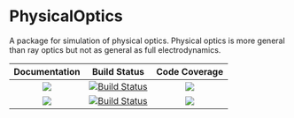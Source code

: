 # PhysicalOptics
A package for simulation of physical optics. Physical optics is more general than ray optics but not as general as full electrodynamics.

| **Documentation**                       | **Build Status**                          | **Code Coverage**               |
|:---------------------------------------:|:-----------------------------------------:|:-------------------------------:|
| [![][docs-stable-img]][docs-stable-url] | [![Build Status][travis-img]][travis-url] | [![][coveral-img]][coveral-url] |
| [![][docs-dev-img]][docs-dev-url]       | [![Build Status][appvey-img]][appvey-url] | [![][codecov-img]][codecov-url] |





[docs-dev-img]: https://img.shields.io/badge/docs-stable-orange.svg 
[docs-dev-url]: https://juliaphysics.github.io/PhysicalOptics.jl/dev/ 

[docs-stable-img]: https://img.shields.io/badge/docs-stable-blue.svg 
[docs-stable-url]: https://juliaphysics.github.io/PhysicalOptics.jl/stable/

[travis-img]: https://api.travis-ci.com/JuliaPhysics/PhysicalOptics.jl.svg?branch=main&status=created 
[travis-url]: https://travis-ci.com/github/JuliaPhysics/PhysicalOptics.jl

[appvey-img]: https://ci.appveyor.com/api/projects/status/abxnasacbo42jqvc?svg=true 
[appvey-url]: https://ci.appveyor.com/project/roflmaostc/physicaloptics-jl 

[coveral-img]: https://coveralls.io/repos/github/JuliaPhysics/PhysicalOptics.jl/badge.svg?branch=main
[coveral-url]: https://coveralls.io/github/JuliaPhysics/PhysicalOptics.jl?branch=main

[codecov-img]: https://codecov.io/gh/JuliaPhysics/PhysicalOptics.jl/branch/main/graph/badge.svg?token=H94RIVDYK4 
[codecov-url]: https://codecov.io/gh/JuliaPhysics/PhysicalOptics.jl 
